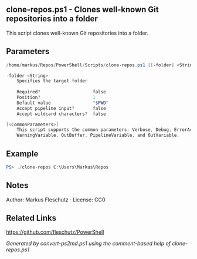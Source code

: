## clone-repos.ps1 - Clones well-known Git repositories into a folder

This script clones well-known Git repositories into a folder.

## Parameters
```powershell
/home/markus/Repos/PowerShell/Scripts/clone-repos.ps1 [[-folder] <String>] [<CommonParameters>]

-folder <String>
    Specifies the target folder
    
    Required?                    false
    Position?                    1
    Default value                "$PWD"
    Accept pipeline input?       false
    Accept wildcard characters?  false

[<CommonParameters>]
    This script supports the common parameters: Verbose, Debug, ErrorAction, ErrorVariable, WarningAction, 
    WarningVariable, OutBuffer, PipelineVariable, and OutVariable.
```

## Example
```powershell
PS> ./clone-repos C:\Users\Markus\Repos

```

## Notes
Author: Markus Fleschutz · License: CC0

## Related Links
https://github.com/fleschutz/PowerShell

*Generated by convert-ps2md.ps1 using the comment-based help of clone-repos.ps1*

